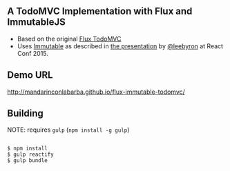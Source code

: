 
## A TodoMVC Implementation with Flux and ImmutableJS

* Based on the original [Flux TodoMVC](http://todomvc.com/examples/react/#/)
* Uses [Immutable](https://github.com/facebook/immutable-js/) as described in [the presentation](https://www.youtube.com/watch?v=I7IdS-PbEgI) by [@leebyron](https://github.com/leebyron) at React Conf 2015.

## Demo URL

http://mandarinconlabarba.github.io/flux-immutable-todomvc/


## Building

NOTE: requires `gulp` (`npm install -g gulp`)


```

$ npm install
$ gulp reactify
$ gulp bundle

```